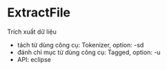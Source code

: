 ExtractFile
===========

Trích xuất dữ liệu

+ tách từ dùng công cụ: Tokenizer, option: -sd
+ đánh chỉ mục từ dùng công cụ: Tagged, option: -u
+ API: eclipse
